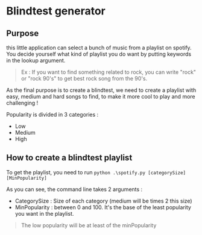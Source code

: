 # Blindtest generator

## Purpose

this little application can select a bunch of music from a playlist on spotify. You decide yourself what kind of playlist you do want by putting keywords in the lookup argument.

> Ex : If you want to find something related to rock, you can write "rock" or "rock 90's" to get best rock song from the 90's.

As the final purpose is to create a blindtest, we need to create a playlist with easy, medium and hard songs to find, to make it more cool to play and more challenging !

Popularity is divided in 3 categories :
- Low
- Medium
- High

## How to create a blindtest playlist

To get the playlist, you need to run `python .\spotify.py [categorySize] [MinPopularity]`

As you can see, the command line takes 2 arguments :
- CategorySize : Size of each category (medium will be times 2 this size)
- MinPopularity : between 0 and 100. It's the base of the least popularity you want in the playlist.
> The low popularity will be at least of the minPopularity